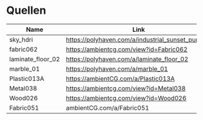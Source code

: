 # Quellen

|Name|Link|
|---|---|
|sky_hdri|https://polyhaven.com/a/industrial_sunset_puresky|
|fabric062|https://ambientcg.com/view?id=Fabric062|
|laminate_floor_02|https://polyhaven.com/a/laminate_floor_02|
|marble_01|https://polyhaven.com/a/marble_01|
|Plastic013A|https://ambientCG.com/a/Plastic013A|
|Metal038|https://ambientcg.com/view?id=Metal038|
|Wood026|https://ambientcg.com/view?id=Wood026|
|Fabric051|ambientCG.com/a/Fabric051|